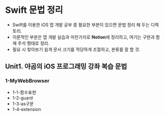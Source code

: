 # Swift 문법 정리
* Swift를 이용한 iOS 앱 개발 공부 중 필요한 부분이 있으면 문법 정리 해 두는 디렉토리.
* 이론적인 부분은 앱 개발 실습과 마찬가지로 <b>Notion</b>에 정리하고, 여기는 구현과 함께 주석 형태로 정리.
* 필요 시 찾아보기 쉽게 문서 크기를 적당하게 조절하고, 분류를 잘 할 것.
## Unit1. 야곰의 iOS 프로그래밍 강좌 복습 문법
### 1-MyWebBrowser
* 1-1-함수표현
* 1-2-guard 
* 1-3-as구문
* 1-4-extension
